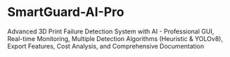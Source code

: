 # SmartGuard-AI-Pro
Advanced 3D Print Failure Detection System with AI - Professional GUI, Real-time Monitoring, Multiple Detection Algorithms (Heuristic &amp; YOLOv8), Export Features, Cost Analysis, and Comprehensive Documentation
